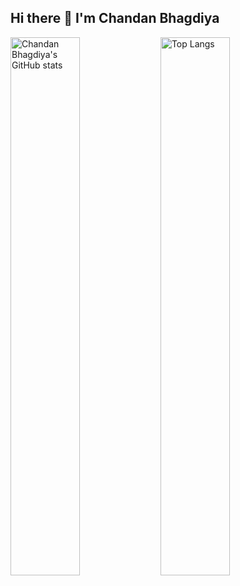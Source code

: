 ## Hi there 👋 I'm Chandan Bhagdiya

<img alt="Chandan Bhagdiya's GitHub stats" align="left" width="47%" src="https://github-readme-stats.vercel.app/api?username=Chandan-2606"/>
<img alt="Top Langs" align="left" width="47%" src="https://github-readme-stats.vercel.app/api/top-langs/?username=Chandan-2606&layout=compact"/>


<!--
**Chandan-2606/Chandan-2606** is a ✨ _special_ ✨ repository because its `README.md` (this file) appears on your GitHub profile.

Here are some ideas to get you started:

- 🔭 I’m currently working on ...
- 🌱 I’m currently learning ...
- 👯 I’m looking to collaborate on ...
- 🤔 I’m looking for help with ...
- 💬 Ask me about ...
- 📫 How to reach me: ...
- 😄 Pronouns: ...
- ⚡ Fun fact: ...
-->
